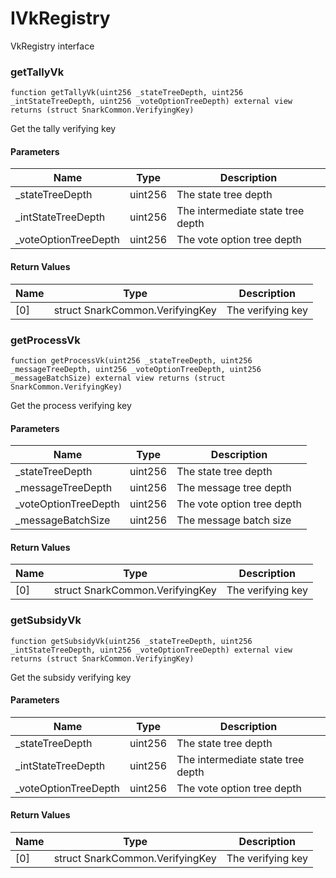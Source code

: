 # IVkRegistry

VkRegistry interface

### getTallyVk

```solidity
function getTallyVk(uint256 _stateTreeDepth, uint256 _intStateTreeDepth, uint256 _voteOptionTreeDepth) external view returns (struct SnarkCommon.VerifyingKey)
```

Get the tally verifying key

#### Parameters

| Name                  | Type    | Description                       |
| --------------------- | ------- | --------------------------------- |
| \_stateTreeDepth      | uint256 | The state tree depth              |
| \_intStateTreeDepth   | uint256 | The intermediate state tree depth |
| \_voteOptionTreeDepth | uint256 | The vote option tree depth        |

#### Return Values

| Name | Type                            | Description       |
| ---- | ------------------------------- | ----------------- |
| [0]  | struct SnarkCommon.VerifyingKey | The verifying key |

### getProcessVk

```solidity
function getProcessVk(uint256 _stateTreeDepth, uint256 _messageTreeDepth, uint256 _voteOptionTreeDepth, uint256 _messageBatchSize) external view returns (struct SnarkCommon.VerifyingKey)
```

Get the process verifying key

#### Parameters

| Name                  | Type    | Description                |
| --------------------- | ------- | -------------------------- |
| \_stateTreeDepth      | uint256 | The state tree depth       |
| \_messageTreeDepth    | uint256 | The message tree depth     |
| \_voteOptionTreeDepth | uint256 | The vote option tree depth |
| \_messageBatchSize    | uint256 | The message batch size     |

#### Return Values

| Name | Type                            | Description       |
| ---- | ------------------------------- | ----------------- |
| [0]  | struct SnarkCommon.VerifyingKey | The verifying key |

### getSubsidyVk

```solidity
function getSubsidyVk(uint256 _stateTreeDepth, uint256 _intStateTreeDepth, uint256 _voteOptionTreeDepth) external view returns (struct SnarkCommon.VerifyingKey)
```

Get the subsidy verifying key

#### Parameters

| Name                  | Type    | Description                       |
| --------------------- | ------- | --------------------------------- |
| \_stateTreeDepth      | uint256 | The state tree depth              |
| \_intStateTreeDepth   | uint256 | The intermediate state tree depth |
| \_voteOptionTreeDepth | uint256 | The vote option tree depth        |

#### Return Values

| Name | Type                            | Description       |
| ---- | ------------------------------- | ----------------- |
| [0]  | struct SnarkCommon.VerifyingKey | The verifying key |
